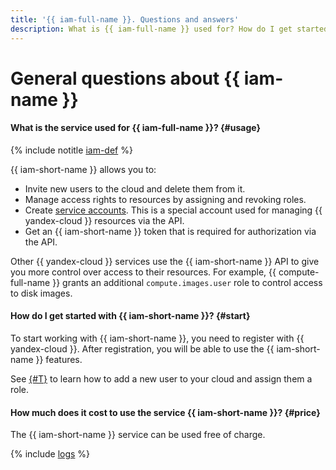 ```yaml
---
title: '{{ iam-full-name }}. Questions and answers'
description: What is {{ iam-full-name }} used for? How do I get started with {{ iam-short-name }}? How much do I pay for {{ iam-short-name }}? Find the answers to these and other questions in this article.
---
```


# General questions about {{ iam-name }}

#### What is the  service used for {{ iam-full-name }}? {#usage}

{% include notitle [iam-def](../../_includes/iam-def.md) %}

{{ iam-short-name }} allows you to:
* Invite new users to the cloud and delete them from it.
* Manage access rights to resources by assigning and revoking roles.
* Create [service accounts](../../iam/concepts/users/service-accounts.md). This is a special account used for managing {{ yandex-cloud }} resources via the API.
* Get an {{ iam-short-name }} token that is required for authorization via the API.

Other {{ yandex-cloud }} services use the {{ iam-short-name }} API to give you more control over access to their resources. For example, {{ compute-full-name }} grants an additional `compute.images.user` role to control access to disk images.

#### How do I get started with {{ iam-short-name }}? {#start}

To start working with {{ iam-short-name }}, you need to register with {{ yandex-cloud }}. After registration, you will be able to use the {{ iam-short-name }} features.

See [{#T}](../../iam/quickstart.md) to learn how to add a new user to your cloud and assign them a role.

#### How much does it cost to use the service {{ iam-short-name }}? {#price}

The {{ iam-short-name }} service can be used free of charge.

{% include [logs](../logs.md) %}
